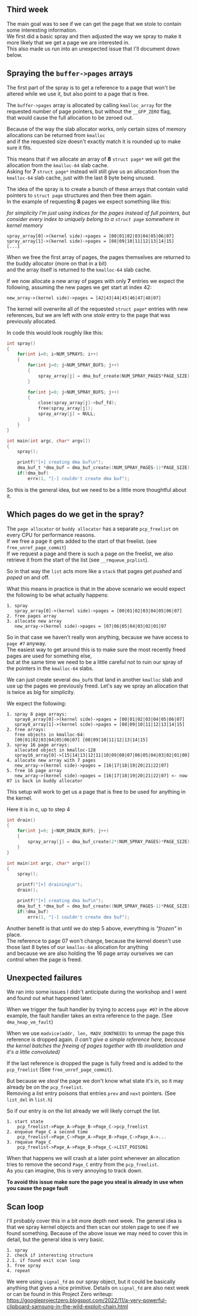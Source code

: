 ## Third week
The main goal was to see if we can get the page that we stole to contain some interesting information.  
We first did a basic spray and then adjusted the way we spray to make it more likely that we get a page we are interested in.  
This also made us run into an unexpected issue that I'll document down below.

## Spraying the `buffer->pages` arrays
The first part of the spray is to get a reference to a page that won't be altered while we use it, but also point to a page that is free.

The `buffer->pages` array is allocated by calling `kmalloc_array` for the requested number of page pointers, but without the `__GFP_ZERO` flag,  
that would cause the full allocation to be zeroed out.

Because of the way the slab allocator works, only certain sizes of memory allocations can be returned from `kmalloc`  
and if the requested size doesn't exactly match it is rounded up to make sure it fits.

This means that if we allocate an array of **8** `struct page*` we will get the allocation from the `kmalloc-64` slab cache.  
Asking for **7** `struct page*` instead will still give us an allocation from the `kmalloc-64` slab cache, just with the last 8 byte being unused.

The idea of the spray is to create a bunch of these arrays that contain valid pointers to `struct page` structures and then free them again.  
In the example of requesting **8** pages we expect something like this:

*for simplicity I'm just using indices for the pages instead of full pointers, but consider every index to uniquely belong to a `struct page` somewhere in kernel memory*
```
spray_array[0]->(kernel side)->pages = [00|01|02|03|04|05|06|07]
spray_array[1]->(kernel side)->pages = [08|09|10|11|12|13|14|15]
[...]
```

When we free the first array of pages, the pages themselves are returned to the buddy allocator (more on that in a bit)  
and the array itself is returned to the `kmalloc-64` slab cache.

If we now allocate a new array of pages with only **7** entries we expect the following, assuming the new pages we get start at index 42:

```
new_array->(kernel side)->pages = [42|43|44|45|46|47|48|07]
```

The kernel will overwrite all of the requested `struct page*` entries with new references, but we are left with one *stale* entry to the page that was previously allocated.

In code this would look roughly like this:

```c
int spray()
{
    for(int i=0; i<NUM_SPRAYS; i++)
    {
        for(int j=0; j<NUM_SPRAY_BUFS; j++)
        {
            spray_array[j] = dma_buf_create(NUM_SPRAY_PAGES*PAGE_SIZE);
        }

        for(int j=0; j<NUM_SPRAY_BUFS; j++)
        {
            close(spray_array[j]->buf_fd);
            free(spray_array[j]);
            spray_array[j] = NULL;
        }
    }
}

int main(int argc, char* argv[])
{
    spray();

    printf("[+] creating dma buf\n");
    dma_buf_t *dma_buf = dma_buf_create((NUM_SPRAY_PAGES-1)*PAGE_SIZE);
    if(!dma_buf)
        errx(1, "[-] couldn't create dma buf");
```

So this is the general idea, but we need to be a little more thoughtful about it.

## Which pages do we get in the spray?
The `page allocator` or `buddy allocator` has a separate `pcp_freelist` on every CPU for performance reasons.  
If we free a page it gets added to the start of that freelist. (see `free_unref_page_commit`)  
If we request a page and there is such a page on the freelist, we also retrieve it from the start of the list (see `__rmqueue_pcplist`).  

So in that way the `list` acts more like a `stack` that pages get *pushed* and *poped* on and off.

What this means in practice is that in the above scenario we would expect the following to be what actually happens:
```
1. spray
   spray_array[0]->(kernel side)->pages = [00|01|02|03|04|05|06|07]
2. free pages array
3. allocate new array
   new_array->(kernel side)->pages = [07|06|05|04|03|02|01]07
```

So in that case we haven't really won anything, because we have access to `page #7` anyway.  
The easiest way to get around this is to make sure the most recently freed pages are used for something else,  
but at the same time we need to be a little careful not to ruin our spray of the pointers in the `kmalloc-64` slabs.

We can just create several `dma_buf`s that land in another `kmalloc` slab and use up the pages we previously freed.
Let's say we spray an allocation that is twice as big for simplicity.

We expect the following:

```
1. spray 8 page arrays:
   spray8_array[0]->(kernel side)->pages = [00|01|02|03|04|05|06|07]
   spray8_array[1]->(kernel side)->pages = [08|09|10|11|12|13|14|15]
2. free arrays:
   free objects in kmalloc-64:
   [00|01|02|03|04|05|06|07] [08|09|10|11|12|13|14|15]
3. spray 16 page arrays:
   allocated object in kmalloc-128
   spray16_array[0]->[15|14|13|12|11|10|09|08|07|06|05|04|03|02|01|00]
4. allocate new array with 7 pages
   new_array->(kernel side)->pages = [16|17|18|19|20|21|22|07]
5. free 16 page array
   new_array->(kernel side)->pages = [16|17|18|19|20|21|22|07] <- now 07 is back in buddy allocator
```

This setup will work to get us a page that is free to be used for anything in the kernel.

Here it is in c, up to step 4
```c
int drain()
{
    for(int j=0; j<NUM_DRAIN_BUFS; j++)
    {
        spray_array[j] = dma_buf_create(2*(NUM_SPRAY_PAGES)*PAGE_SIZE);
    }
}

int main(int argc, char* argv[])
{
    spray();

    printf("[+] draining\n");
    drain();

    printf("[+] creating dma buf\n");
    dma_buf_t *dma_buf = dma_buf_create((NUM_SPRAY_PAGES-1)*PAGE_SIZE);
    if(!dma_buf)
        errx(1, "[-] couldn't create dma buf");
```

Another benefit is that until we do step 5 above, everything is *"frozen"* in place.  
The reference to page 07 won't change, because the kernel doesn't use those last 8 bytes of our `kmalloc-64` allocation for anything  
and because we are also holding the 16 page array ourselves we can control when the page is freed.

## Unexpected failures
We ran into some issues I didn't anticipate during the workshop and I went and found out what happened later.

When we trigger the fault handler by trying to access `page #07` in the above example, the fault handler takes an extra reference to the page. (See `dma_heap_vm_fault`)

When we use `madvice(addr, len, MADV_DONTNEED)` to unmap the page this reference is dropped again.
*(I can't give a simple reference here, because the kernel batches the freeing of pages together with tlb invalidation and it's a little convoluted)*

If the last reference is dropped the page is fully freed and is added to the `pcp_freelist` (See `free_unref_page_commit`).  

But because we *steal* the page we don't know what state it's in, so it may already be on the `pcp_freelist`.  
Removing a list entry poisons that entries `prev` and `next` pointers. (See `list_del` in `list.h`)

So if our entry is on the list already we will likely corrupt the list.

```
1. start state
    pcp_freelist->Page_A->Page_B->Page_C->pcp_freelist
2. enqueue Page_C a second time
    pcp_freelist->Page_C->Page_A->Page_B->Page_C->Page_A->...
3. rmqueue Page_C
    pcp_freelist->Page_A->Page_B->Page_C->LIST_POISON1
```

When that happens we will crash at a later point whenever an allocation tries to remove the second `Page_C` entry from the `pcp_freelist`.  
As you can imagine, this is very annoying to track down.

**To avoid this issue make sure the page you steal is already in use when you cause the page fault**

## Scan loop
I'll probably cover this in a bit more depth next week.
The general idea is that we spray kernel objects and then scan our stolen page to see if we found something.
Because of the above issue we may need to cover this in detail, but the general idea is very basic.

```
1. spray
2. check if interesting structure
2.1. if found exit scan loop
3. free spray
4. repeat
```

We were using `signal_fd` as our spray object, but it could be basically anything that gives a nice primitive.
Details on `signal_fd` are also next week or can be found in this Project Zero writeup: https://googleprojectzero.blogspot.com/2022/11/a-very-powerful-clipboard-samsung-in-the-wild-exploit-chain.html